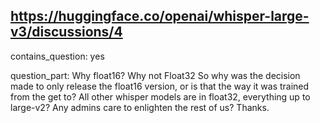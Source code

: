 ## https://huggingface.co/openai/whisper-large-v3/discussions/4

contains_question: yes

question_part: Why float16? Why not Float32
So why was the decision made to only release the float16 version, or is that the way it was trained from the get to? All other whisper models are in float32, everything up to large-v2? Any admins care to enlighten the rest of us? Thanks.